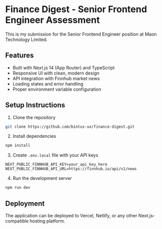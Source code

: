 # Finance Digest - Senior Frontend Engineer Assessment

This is my submission for the Senior Frontend Engineer position at Maon Technology Limited.

## Features

- Built with Next.js 14 (App Router) and TypeScript
- Responsive UI with clean, modern design
- API integration with Finnhub market news
- Loading states and error handling
- Proper environment variable configuration

## Setup Instructions

1. Clone the repository

```bash
git clone https://github.com/bintus-ux/finance-digest.git
```

2. Install dependencies

```bash
npm install
```

3. Create `.env.local` file with your API keys

```env
NEXT_PUBLIC_FINNHUB_API_KEY=your_api_key_here
NEXT_PUBLIC_FINNHUB_API_URL=https://finnhub.io/api/v1/news
```

4. Run the development server

```bash
npm run dev
```

## Deployment

The application can be deployed to Vercel, Netlify, or any other Next.js-compatible hosting platform.
